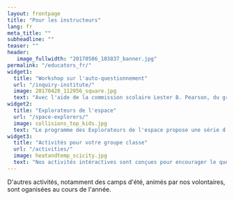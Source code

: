 ```yaml
---
layout: frontpage
title: "Pour les instructeurs"
lang: fr
meta_title: ""
subheadline: ""
teaser: ""
header:
   image_fullwidth: "20170506_103837_banner.jpg"
permalink: "/educators_fr/"
widget1:
  title: "Workshop sur l'auto-questionnement"
  url: "/inquiry-institute/"
  image: 20170428_112956_square.jpg
  text: "Avec l'aide de la commission scolaire Lester B. Pearson, du groupe Astro McGill et de BrainReach (autre association McGilloise), nous organisons un workshop d'une journée basée sur l'apprentissage par l'auto-questionnement. Ce workshop est destiné aux enseignants des écoles primaires."
widget2:
  title: "Explorateurs de l'espace"
  url: "/space-explorers/"
  image: collisions_top_kids.jpg
  text: "Le programme des Explorateurs de l'espace propose une série d'activités ludiques d'1 à 2h en rapport avec des thèmes de physique générale. Ces activités sont animés par deux membres du groupe qui viennent rendre visite aux classes primaires partenaires une fois par mois."
widget3:
  title: "Activités pour votre groupe classe"
  url: "/activities/"
  image: heatandtemp_scicity.jpg
  text: "Nos activités intéractives sont conçues pour encourager le questionnement des élèves. Nous vous encourageons à utiliser le materiel que nous avons développé, à l'adapter selon vos objectifs et à nous faire part de votre feedback."
---
```


D'autres activités, notamment des camps d'été, animés par nos volontaires, sont oganisées au cours de l'année. 
